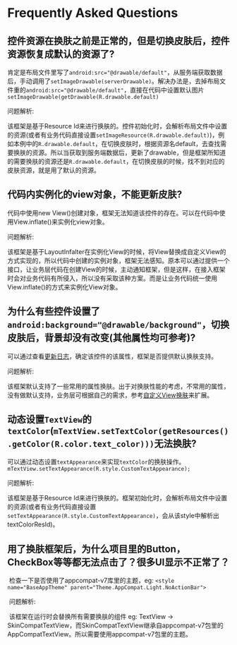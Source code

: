 # Frequently Asked Questions

## 控件资源在换肤之前是正常的，但是切换皮肤后，控件资源恢复成默认的资源了?

  肯定是布局文件里写了`android:src="@drawable/default"`，从服务端获取数据后，手动调用了`setImageDrawable(serverDrawable)`。解决办法是，去掉布局文件重的`android:src="@drawable/default"`，直接在代码中设置默认图片`setImageDrawable(getDrawable(R.drawable.default)`

  问题解析:

  该框架是基于Resource Id来进行换肤的。控件初始化时，会解析布局文件中设置的资源(或者有业务代码直接设置`setImageResource(R.drawable.default)`)，例如本例中的`R.drawable.default`，在切换皮肤时，根据资源名default，去查找需要换肤的资源。所以当获取到服务端数据后，更新了drawable，但是框架所知道的需要换肤的资源还是`R.drawable.default`，在切换皮肤的时候，找不到对应的皮肤资源，就是用了默认的资源。
  
## 代码内实例化的view对象，不能更新皮肤?

  代码中使用new View()创建对象，框架无法知道该控件的存在。可以在代码中使用View.inflate()来实例化view对象。
  
  问题解析:
  
  该框架是基于LayoutInfalter在实例化View的时候，将View替换成自定义View的方式实现的，所以代码中创建的实例对象，框架无法感知。原本可以通过提供一个接口，让业务层代码在创建View的时候，主动通知框架，但是这样，在接入框架时会对业务代码有所侵入，所以没有采取该种方案。而是让业务代码统一使用View.inflate()的方式来实例化View对象。
  
## 为什么有些控件设置了`android:background="@drawable/background"`，切换皮肤后，背景却没有改变(其他属性均可参考)?

  可以通过查看[更新日志](ChangeLog.md)，确定该控件的该属性，框架是否提供默认换肤支持。

  问题解析:

  该框架默认支持了一些常用的属性换肤。出于对换肤性能的考虑，不常用的属性，没有做默认支持，业务层可根据自己的需求，参考[自定义View换肤](https://github.com/ximsfei/Android-skin-support#自定义view换肤)来扩展。

## 动态设置`TextView`的`textColor`(`mTextView.setTextColor(getResources().getColor(R.color.text_color)))`无法换肤?

  可以通过动态设置`textAppearance`来实现`textColor`的换肤操作。`mTextView.setTextAppearance(R.style.CustomTextAppearance);`

  问题解析:

  该框架是基于Resource Id来进行换肤的。框架初始化时，会解析布局文件中设置的资源(或者有业务代码直接设置`setTextAppearance(R.style.CustomTextAppearance)`，会从该style中解析出textColorResId)。
  
## 用了换肤框架后，为什么项目里的Button，CheckBox等等都无法点击了？很多UI显示不正常了？

  检查一下是否使用了appcompat-v7库里的主题，eg: `<style name="BaseAppTheme" parent="Theme.AppCompat.Light.NoActionBar">`

  问题解析:
  
  该框架在运行时会替换所有需要换肤的组件 eg: TextView -> SkinCompatTextView，而SkinCompatTextView继承自appcompat-v7包里的AppCompatTextView。所以需要使用appcompat-v7包里的主题。
